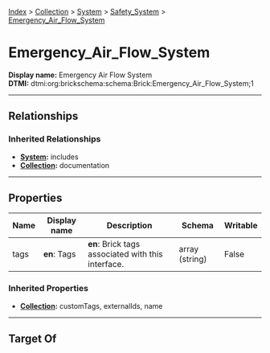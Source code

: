 [Index](../../../index.md) > [Collection](../../Collection.md) > [System](../System.md) > [Safety_System](Safety_System.md) > [Emergency_Air_Flow_System](#)
# Emergency_Air_Flow_System

**Display name:** Emergency Air Flow System<br />
**DTMI:** dtmi:org:brickschema:schema:Brick:Emergency_Air_Flow_System;1

---

## Relationships

### Inherited Relationships
* **[System](../System.md):** includes
* **[Collection](../../Collection.md):** documentation

---

## Properties

|Name|Display name|Description|Schema|Writable|
|-|-|-|-|-|
|tags|**en**: Tags|**en**: Brick tags associated with this interface.|array (string)|False|
### Inherited Properties
* **[Collection](../../Collection.md):** customTags, externalIds, name

---

## Target Of
